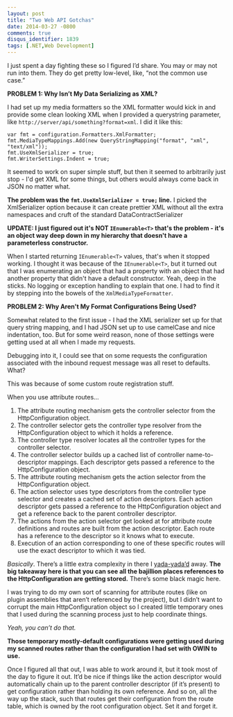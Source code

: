 ```yaml
---
layout: post
title: "Two Web API Gotchas"
date: 2014-03-27 -0800
comments: true
disqus_identifier: 1839
tags: [.NET,Web Development]
---
```

I just spent a day fighting these so I figured I’d share. You may or may
not run into them. They do get pretty low-level, like, “not the common
use case.”

**PROBLEM 1: Why Isn’t My Data Serializing as XML?**

I had set up my media formatters so the XML formatter would kick in and
provide some clean looking XML when I provided a querystring parameter,
like `http://server/api/something?format=xml`. I did it like this:

    var fmt = configuration.Formatters.XmlFormatter;
    fmt.MediaTypeMappings.Add(new QueryStringMapping("format", "xml", "text/xml"));
    fmt.UseXmlSerializer = true;
    fmt.WriterSettings.Indent = true;

It seemed to work on super simple stuff, but then it seemed to
arbitrarily just stop - I'd get XML for some things, but others would
always come back in JSON no matter what.

**The problem was the `fmt.UseXmlSerializer = true;` line.** I picked
the XmlSerializer option because it can create prettier XML without all
the extra namespaces and cruft of the standard DataContractSerializer

**UPDATE: I just figured out it's NOT `IEnumerable<T>` that's the
problem - it's an object way deep down in my hierarchy that doesn't have
a parameterless constructor.**

When I started returning `IEnumerable<T>` values, that's when it stopped
working. I thought it was because of the `IEnumerable<T>`, but it turned
out that I was enumerating an object that had a property with an object
that had another property that didn't have a default constructor. Yeah,
deep in the sticks. No logging or exception handling to explain that
one. I had to find it by stepping into the bowels of the
`XmlMediaTypeFormatter`.

**PROBLEM 2: Why Aren't My Format Configurations Being Used?**

Somewhat related to the first issue - I had the XML serializer set up
for that query string mapping, and I had JSON set up to use camelCase
and nice indentation, too. But for some weird reason, none of those
settings were getting used at all when I made my requests.

Debugging into it, I could see that on some requests the configuration
associated with the inbound request message was all reset to defaults.
What?

This was because of some custom route registration stuff.

When you use attribute routes…

1.  The attribute routing mechanism gets the controller selector from
    the HttpConfiguration object.
2.  The controller selector gets the controller type resolver from the
    HttpConfiguration object to which it holds a reference.
3.  The controller type resolver locates all the controller types for
    the controller selector.
4.  The controller selector builds up a cached list of controller
    name-to-descriptor mappings. Each descriptor gets passed a reference
    to the HttpConfiguration object.
5.  The attribute routing mechanism gets the action selector from the
    HttpConfiguration object.
6.  The action selector uses type descriptors from the controller type
    selector and creates a cached set of action descriptors. Each action
    descriptor gets passed a reference to the HttpConfiguration object
    and get a reference back to the parent controller descriptor.
7.  The actions from the action selector get looked at for attribute
    route definitions and routes are built from the action descriptor.
    Each route has a reference to the descriptor so it knows what to
    execute.
8.  Execution of an action corresponding to one of these specific routes
    will use the exact descriptor to which it was tied.

*Basically*. There’s a little extra complexity in there I
[yada-yada’d](http://en.wikipedia.org/wiki/The_Yada_Yada) away. **The
big takeaway here is that you can see all the bajillion places
references to the HttpConfiguration are getting stored.** There’s some
black magic here.

I was trying to do my own sort of scanning for attribute routes (like on
plugin assemblies that aren’t referenced by the project), but I didn’t
want to corrupt the main HttpConfiguration object so I created little
temporary ones that I used during the scanning process just to help
coordinate things.

*Yeah, you can’t do that.*

**Those temporary mostly-default configurations were getting used during
my scanned routes rather than the configuration I had set with OWIN to
use.**

Once I figured all that out, I was able to work around it, but it took
most of the day to figure it out. It’d be nice if things like the action
descriptor would automatically chain up to the parent controller
descriptor (if it’s present) to get configuration rather than holding
its own reference. And so on, all the way up the stack, such that routes
get their configuration from the route table, which is owned by the root
configuration object. Set it and forget it.

